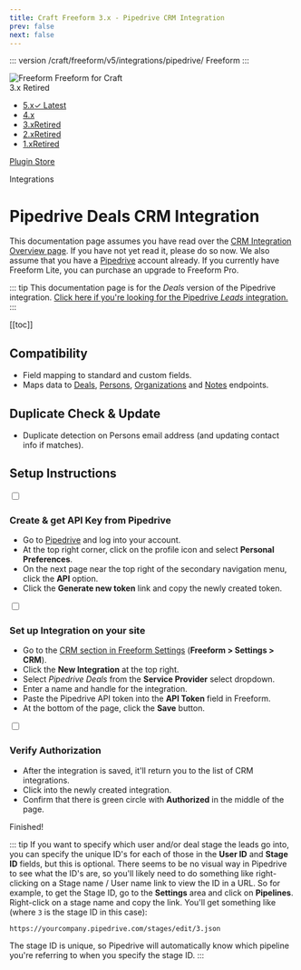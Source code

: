 ```yaml
---
title: Craft Freeform 3.x - Pipedrive CRM Integration
prev: false
next: false
---
```


<meta property="og:image" content="https://docs.solspace.com/extras/social/craft/freeform/freeform.png" />

::: version /craft/freeform/v5/integrations/pipedrive/
Freeform
:::

<div id="pr-heading">
    <img src="https://docs.solspace.com/extras/icons/products/freeform-icon.png" alt="Freeform" class="pr-image">
    <span class="pr-name">Freeform</span>
    <span class="pr-category">for Craft</span>
    <div class="pr-v-wrapper">
        <div class="pr-v">
            <span class="pr-v-v">3.x</span>
            <span class="pr-v-type pr-retired">Retired</span>
            <span class="pr-v-arrow arrow down"></span>
        </div>
        <ul class="pr-v-list">
            <li><a href="/craft/freeform/v5/">5.x<span class="pr-v-type pr-latest">✓ Latest</span></a></li>
            <li><a href="/craft/freeform/v4/">4.x</a></li>
            <li><a href="/craft/freeform/v3/">3.x<span class="pr-v-type pr-retired">Retired</span></a></li>
            <li><a href="/craft/freeform/v2/">2.x<span class="pr-v-type pr-retired">Retired</span></a></li>
            <li><a href="/craft/freeform/v1/">1.x<span class="pr-v-type pr-retired">Retired</span></a></li>
        </ul>
    </div>
    <div class="pr-buy">
        <a href="https://plugins.craftcms.com/freeform" class="button button-blue"><span class="external-url">Plugin Store</span></a>
    </div>
</div>

<span class="page-section">Integrations</span>

# Pipedrive Deals CRM Integration <Badge type="pro" text="Pro" />

This documentation page assumes you have read over the [CRM Integration Overview page](README.md). If you have not yet read it, please do so now. We also assume that you have a [Pipedrive](http://pipedrive.com) account already. If you currently have Freeform Lite, you can purchase an upgrade to Freeform Pro.

::: tip
This documentation page is for the *Deals* version of the Pipedrive integration. [Click here if you're looking for the Pipedrive *Leads* integration.](pipedrive-leads.md)
:::


[[toc]]


<div class="content-block">

## Compatibility

- Field mapping to standard and custom fields.
- Maps data to [Deals](https://developers.pipedrive.com/docs/api/v1/#!/Deals), [Persons](https://developers.pipedrive.com/docs/api/v1/#!/Persons), [Organizations](https://developers.pipedrive.com/docs/api/v1/#!/Organizations) and [Notes](https://developers.pipedrive.com/docs/api/v1/#!/Notes) endpoints.

</div>
<div class="content-block">

## Duplicate Check & Update

- Duplicate detection on Persons email address (and updating contact info if matches).

</div>
<div class="content-block">

## Setup Instructions

<div class="step">
<label for="step1"><input type="checkbox" class="step-check" id="step1">

### Create & get API Key from Pipedrive

</label>

- Go to [Pipedrive](http://pipedrive.com) and log into your account.
- At the top right corner, click on the profile icon and select **Personal Preferences**.
- On the next page near the top right of the secondary navigation menu, click the **API** option.
- Click the **Generate new token** link and copy the newly created token.

</div>

<div class="step">
<label for="step2"><input type="checkbox" class="step-check" id="step2">

### Set up Integration on your site

</label>

- Go to the [CRM section in Freeform Settings](../../setup/settings.md#crm) (**Freeform > Settings > CRM**).
- Click the **New Integration** at the top right.
- Select *Pipedrive Deals* from the **Service Provider** select dropdown.
- Enter a name and handle for the integration.
- Paste the Pipedrive API token into the **API Token** field in Freeform.
- At the bottom of the page, click the **Save** button.

</div>

<div class="step">
<label for="step3"><input type="checkbox" class="step-check" id="step3">

### Verify Authorization

</label>

- After the integration is saved, it'll return you to the list of CRM integrations.
- Click into the newly created integration.
- Confirm that there is green circle with **Authorized** in the middle of the page.

</div>

<div class="step-finished">Finished!</div>

::: tip
If you want to specify which user and/or deal stage the leads go into, you can specify the unique ID's for each of those in the **User ID** and **Stage ID** fields, but this is optional. There seems to be no visual way in Pipedrive to see what the ID's are, so you'll likely need to do something like right-clicking on a Stage name / User name link to view the ID in a URL. So for example, to get the Stage ID, go to the **Settings** area and click on **Pipelines**. Right-click on a stage name and copy the link. You'll get something like (where `3` is the stage ID in this case):

`https://yourcompany.pipedrive.com/stages/edit/3.json`

The stage ID is unique, so Pipedrive will automatically know which pipeline you're referring to when you specify the stage ID.
:::

</div>